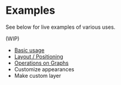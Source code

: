 # Examples

See below for live examples of various uses.

(WIP)

- [Basic usage](./basic)
- [Layout / Positioning](./layout)
- [Operations on Graphs](./operation)
- Customize appearances
- Make custom layer

